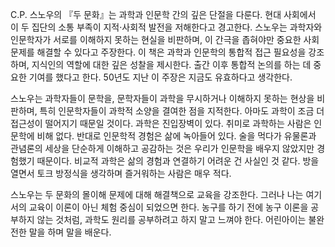 C.P. 스노우의 『두 문화』는 과학과 인문학 간의 깊은 단절을 다룬다. 현대 사회에서 이 두 집단의 소통 부족이 지적·사회적 발전을 저해한다고 경고한다. 스노우는 과학자와 인문학자가 서로를 이해하지 못하는 현실을 비판하며, 이 간극을 좁혀야만 중요한 사회 문제를 해결할 수 있다고 주장한다. 이 책은 과학과 인문학의 통합적 접근 필요성을 강조하며, 지식인의 역할에 대한 깊은 성찰을 제시한다. 출간 이후 통합적 논의를 하는 데 중요한 기여를 했다고 한다. 50년도 지난 이 주장은 지금도 유효하다고 생각한다.

스노우는 과학자들이 문학을, 문학자들이 과학을 무시하거나 이해하지 못하는 현상을 비판하며, 특히 인문학자들이 과학적 소양을 결여한 점을 지적한다. 아마도 과학이 조금 더 접근성이 떨어지기 때문일 것이다. 과학은 진입장벽이 있다. 취미로 과학하는 사람은 인문학에 비해 없다. 반대로 인문학적 경험은 삶에 녹아들어 있다. 술을 먹다가 유물론과 관념론의 세상을 단순하게 이해하고 공감하는 것은 우리가 인문학을 배우지 않았지만 경험했기 때문이다. 비교적 과학은 삶의 경험과 연결하기 어려운 건 사실인 것 같다. 방을 열면서 토크 방정식을 생각하며 즐거워하는 사람은 매우 적다.

스노우는 두 문화의 몰이해 문제에 대해 해결책으로 교육을 강조한다. 그러나 나는 여기서의 교육이 이론이 아닌 체험 중심이 되었으면 한다. 농구를 하기 전에 농구 이론을 공부하지 않는 것처럼, 과학도 원리를 공부하려고 하지 말고 느껴야 한다. 어린아이는 불완전한 말을 하며 말을 배운다.
